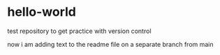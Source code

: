 # hello-world
test repository to get practice with version control


now i am adding text to the readme file on a separate branch from main
